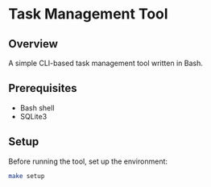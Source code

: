 
# Task Management Tool

## Overview
A simple CLI-based task management tool written in Bash.

## Prerequisites
- Bash shell
- SQLite3

## Setup
Before running the tool, set up the environment:

```bash
make setup
